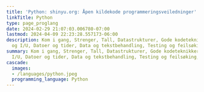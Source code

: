 ```yaml
---
title: 'Python: shinyu.org: Åpen kildekode programmeringsveiledninger'
linkTitle: Python
type: page_proglang
date: 2024-02-29 21:07:03.006780-07:00
lastmod: 2024-04-09 22:23:28.557173-06:00
description: Kom i gang, Strenger, Tall, Datastrukturer, Gode kodeteknikker, Filer
  og I/U, Datoer og tider, Data og tekstbehandling, Testing og feilsøking,…
summary: Kom i gang, Strenger, Tall, Datastrukturer, Gode kodeteknikker, Filer og
  I/U, Datoer og tider, Data og tekstbehandling, Testing og feilsøking,…
cascade:
  images:
  - /languages/python.jpeg
  programming_language: Python
---
```


